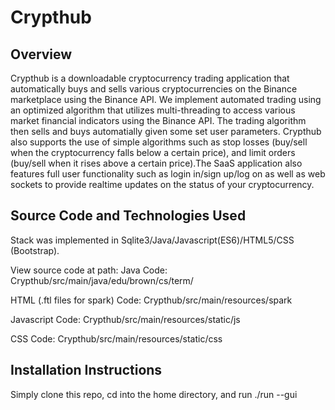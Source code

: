 # Crypthub

## Overview
Crypthub is a downloadable cryptocurrency trading application that automatically buys and sells various cryptocurrencies on the Binance marketplace using the Binance API. We implement automated trading using an optimized algorithm that utilizes multi-threading to access various market financial indicators using the Binance API. The trading algorithm then sells and buys automatially given some set user parameters. Crypthub also supports the use of simple algorithms such as stop losses (buy/sell when the cryptocurrency falls below a certain price), and limit orders (buy/sell when it rises above a certain price).The SaaS application also features full user functionality such as login in/sign up/log on as well as web sockets to provide realtime updates on the status of your cryptocurrency.


## Source Code and Technologies Used

Stack was implemented in Sqlite3/Java/Javascript(ES6)/HTML5/CSS (Bootstrap).

View source code at path:
  Java Code: Crypthub/src/main/java/edu/brown/cs/term/
  
  HTML (.ftl files for spark) Code: Crypthub/src/main/resources/spark
  
  Javascript Code: Crypthub/src/main/resources/static/js
  
  CSS Code: Crypthub/src/main/resources/static/css

## Installation Instructions
Simply clone this repo, cd into the home directory, and run ./run --gui

